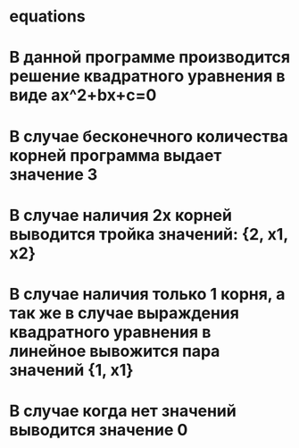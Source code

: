 # equations
# В данной программе производится решение квадратного уравнения в виде ax^2+bx+c=0
# В случае бесконечного количества корней программа выдает значение  3
# В случае наличия 2х корней выводится тройка значений: {2, x1, x2}
# В случае наличия только 1 корня, а так же в случае выраждения квадратного уравнения в линейное вывожится пара значений {1, x1}
# В случае когда нет значений выводится значение 0